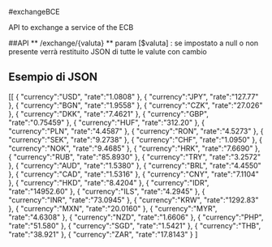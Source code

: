 #exchangeBCE

API to exchange a service of the ECB

##API
** /exchange/{valuta} **
param [$valuta] : se impostato a null o non presente verrà restituito JSON di tutte le valute con cambio

## Esempio di JSON

[[
   {
      "currency":"USD",
      "rate":"1.0808"
   },
   {
      "currency":"JPY",
      "rate":"127.77"
   },
   {
      "currency":"BGN",
      "rate":"1.9558"
   },
   {
      "currency":"CZK",
      "rate":"27.026"
   },
   {
      "currency":"DKK",
      "rate":"7.4621"
   },
   {
      "currency":"GBP",
      "rate":"0.75459"
   },
   {
      "currency":"HUF",
      "rate":"312.20"
   },
   {
      "currency":"PLN",
      "rate":"4.4587"
   },
   {
      "currency":"RON",
      "rate":"4.5273"
   },
   {
      "currency":"SEK",
      "rate":"9.2738"
   },
   {
      "currency":"CHF",
      "rate":"1.0950"
   },
   {
      "currency":"NOK",
      "rate":"9.4685"
   },
   {
      "currency":"HRK",
      "rate":"7.6690"
   },
   {
      "currency":"RUB",
      "rate":"85.8930"
   },
   {
      "currency":"TRY",
      "rate":"3.2572"
   },
   {
      "currency":"AUD",
      "rate":"1.5380"
   },
   {
      "currency":"BRL",
      "rate":"4.4550"
   },
   {
      "currency":"CAD",
      "rate":"1.5316"
   },
   {
      "currency":"CNY",
      "rate":"7.1104"
   },
   {
      "currency":"HKD",
      "rate":"8.4204"
   },
   {
      "currency":"IDR",
      "rate":"14952.60"
   },
   {
      "currency":"ILS",
      "rate":"4.2945"
   },
   {
      "currency":"INR",
      "rate":"73.0945"
   },
   {
      "currency":"KRW",
      "rate":"1292.83"
   },
   {
      "currency":"MXN",
      "rate":"20.0160"
   },
   {
      "currency":"MYR",
      "rate":"4.6308"
   },
   {
      "currency":"NZD",
      "rate":"1.6606"
   },
   {
      "currency":"PHP",
      "rate":"51.580"
   },
   {
      "currency":"SGD",
      "rate":"1.5421"
   },
   {
      "currency":"THB",
      "rate":"38.921"
   },
   {
      "currency":"ZAR",
      "rate":"17.8143"
   }
]

